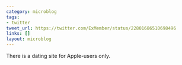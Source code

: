 ```yaml
---
category: microblog
tags:
- twitter
tweet_url: https://twitter.com/ExMember/status/22801686510698496
links: []
layout: microblog
---
```

There is a dating site for Apple-users only.

